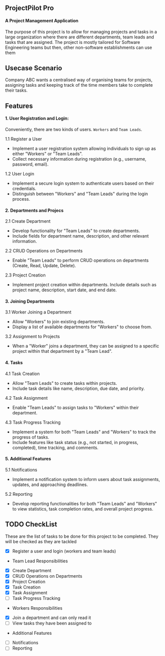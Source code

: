 ## ProjectPilot Pro
#### A Project Management Application

The purpose of this project is to allow for managing projects and tasks in a large organization where there are different departments, team leads and tasks that are assigned. The project is mostly tailored for Software Engineering teams but then, other non-software establishments can use them


## Usecase Scenario
Company ABC wants a centralised way of organising teams for projects, assigning tasks and keeping track of the time members take to complete their tasks.


## Features
#### 1. User Registration and Login: 
Conveniently, there are two kinds of users. ``Workers`` and ``Team Leads``.

1.1 Register a User
* Implement a user registration system allowing individuals to sign up as either "Workers" or "Team Leads".
* Collect necessary information during registration (e.g., username, password, email).

1.2 User Login
* Implement a secure login system to authenticate users based on their credentials.
* Distinguish between "Workers" and "Team Leads" during the login process.


#### 2. Departments and Projecs
2.1 Create Department
* Develop functionality for "Team Leads" to create departments.
* Include fields for department name, description, and other relevant information.

2.2 CRUD Operations on Departments
* Enable "Team Leads" to perform CRUD operations on departments (Create, Read, Update, Delete).

2.3 Project Creation
* Implement project creation within departments.
Include details such as project name, description, start date, and end date.

#### 3. Joining Departments
3.1 Worker Joining a Department
* Allow "Workers" to join existing departments.
* Display a list of available departments for "Workers" to choose from.

3.2 Assignment to Projects
* When a "Worker" joins a department, they can be assigned to a specific project within that department by a "Team Lead".

#### 4. Tasks
4.1 Task Creation
* Allow "Team Leads" to create tasks within projects.
* Include task details like name, description, due date, and priority.

4.2 Task Assignment
* Enable "Team Leads" to assign tasks to "Workers" within their department.

4.3 Task Progress Tracking
* Implement a system for both "Team Leads" and "Workers" to track the progress of tasks.
* Include features like task status (e.g., not started, in progress, completed), time tracking, and comments.

#### 5. Additional Features
5.1 Notifications
* Implement a notification system to inform users about task assignments, updates, and approaching deadlines.

5.2 Reporting
* Develop reporting functionalities for both "Team Leads" and "Workers" to view statistics, task completion rates, and overall project progress.



## TODO CheckList
These are the list of tasks to be done for this project to be completed. They will be checked as they are tackled

- [x] Register a user and login (workers and team leads)

* Team Lead Responsibilities
- [x] Create Department
- [x] CRUD Operations on Departments
- [x] Project Creation
- [x] Task Creation
- [x] Task Assignment
- [ ] Task Progress Tracking

* Workers Responsibilities
- [x] Join a department and can only read it
- [ ] View tasks they have been assigned to

* Additional Features
- [ ] Notifications
- [ ] Reporting